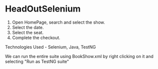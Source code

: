 # HeadOutSelenium

1. Open HomePage, search and select the show.
2. Select the date.
3. Select the seat.
4. Complete the checkout.

Technologies Used - Selenium, Java, TestNG

We can run the entire suite using BookShow.xml by right clicking on it and selecting "Run as TestNG suite"
